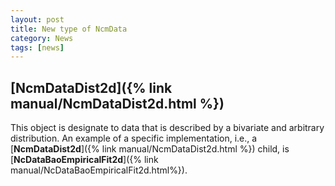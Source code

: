 ```yaml
---
layout: post
title: New type of NcmData
category: News
tags: [news]
---
```


## [**NcmDataDist2d**]({% link manual/NcmDataDist2d.html %})

This object is designate to data that is described by a bivariate and arbitrary distribution. 
An example of a specific implementation, i.e., a [**NcmDataDist2d**]({% link manual/NcmDataDist2d.html %}) 
child, is [**NcDataBaoEmpiricalFit2d**]({% link manual/NcDataBaoEmpiricalFit2d.html%}).  